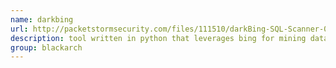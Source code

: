 ```yaml
---
name: darkbing
url: http://packetstormsecurity.com/files/111510/darkBing-SQL-Scanner-0.1.html
description: tool written in python that leverages bing for mining data on systems that may be susceptible to SQL injection. URL : http://packetstormsecurity.com/files/111510/darkBing-SQL-Scanner-0.1.html Groups : blackarch blackarch-scanner blackarch-fuzzer blackarch-webapp
group: blackarch
---
```

